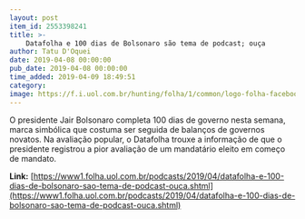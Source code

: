 ```yaml
---
layout: post
item_id: 2553398241
title: >-
    Datafolha e 100 dias de Bolsonaro são tema de podcast; ouça
author: Tatu D'Oquei
date: 2019-04-08 00:00:00
pub_date: 2019-04-08 00:00:00
time_added: 2019-04-09 18:49:51
category: 
image: https://f.i.uol.com.br/hunting/folha/1/common/logo-folha-facebook.jpg
---
```


O presidente Jair Bolsonaro completa 100 dias de governo nesta semana, marca simbólica que costuma ser seguida de balanços de governos novatos. Na avaliação popular, o Datafolha trouxe a informação de que o presidente registrou a pior avaliação de um mandatário eleito em começo de mandato.

**Link:** [https://www1.folha.uol.com.br/podcasts/2019/04/datafolha-e-100-dias-de-bolsonaro-sao-tema-de-podcast-ouca.shtml](https://www1.folha.uol.com.br/podcasts/2019/04/datafolha-e-100-dias-de-bolsonaro-sao-tema-de-podcast-ouca.shtml)

